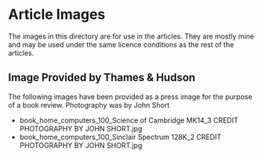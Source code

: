 # Article Images

The images in this directory are for use in the articles.  They are mostly mine and may be used under the same licence conditions as the rest of the articles.

## Image Provided by Thames & Hudson

The following images have been provided as a press image for the purpose of a book review.  Photography was by John Short

* book_home_computers_100_Science of Cambridge MK14_3 CREDIT PHOTOGRAPHY BY JOHN SHORT.jpg
* book_home_computers_100_Sinclair Spectrum 128K_2 CREDIT PHOTOGRAPHY BY JOHN SHORT.jpg

